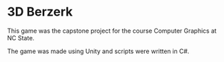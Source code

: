 # 3D Berzerk

This game was the capstone project for the course Computer Graphics at NC State. 

The game was made using Unity and scripts were written in C#.

